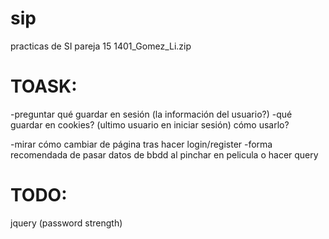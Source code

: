 # sip
practicas de SI
pareja 15
1401_Gomez_Li.zip

# TOASK:
-preguntar qué guardar en sesión (la información del usuario?)
-qué guardar en cookies? (ultimo usuario en iniciar sesión) cómo usarlo?

-mirar cómo cambiar de página tras hacer login/register
-forma recomendada de pasar datos de bbdd al pinchar en pelicula o hacer query

# TODO:
jquery (password strength)
